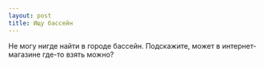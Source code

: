 ```yaml
---
layout: post 
title: Ищу бассейн 
--- 
```

Не могу нигде найти в городе бассейн. Подскажите, может в интернет-магазине где-то взять можно?
